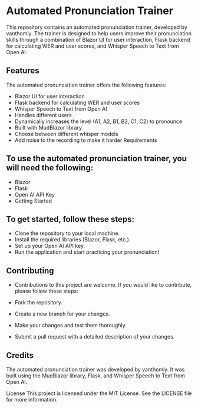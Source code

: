 # Automated Pronunciation Trainer
This repository contains an automated pronunciation trainer, developed by vanthomiy. The trainer is designed to help users improve their pronunciation skills through a combination of Blazor UI for user interaction, Flask backend for calculating WER and user scores, and Whisper Speech to Text from Open AI.

## Features
The automated pronunciation trainer offers the following features:

- Blazor UI for user interaction
- Flask backend for calculating WER and user scores
- Whisper Speech to Text from Open AI
- Handles different users
- Dynamically increases the level (A1, A2, B1, B2, C1, C2) to pronounce
- Built with MudBlazor library
- Choose between different whisper models
- Add noise to the recording to make it harder
Requirements
## To use the automated pronunciation trainer, you will need the following:
- Blazor
- Flask
- Open AI API Key
- Getting Started
## To get started, follow these steps:

- Clone the repository to your local machine.
- Install the required libraries (Blazor, Flask, etc.).
- Set up your Open AI API key.
- Run the application and start practicing your pronunciation!

## Contributing
- Contributions to this project are welcome. If you would like to contribute, please follow these steps:

- Fork the repository.
- Create a new branch for your changes.
- Make your changes and test them thoroughly.
- Submit a pull request with a detailed description of your changes.
## Credits
The automated pronunciation trainer was developed by vanthomiy. It was built using the MudBlazor library, Flask, and Whisper Speech to Text from Open AI.

License
This project is licensed under the MIT License. See the LICENSE file for more information.
